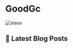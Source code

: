 # GoodGc

![staus](https://github-readme-stats.vercel.app/api?username=GodGc&show_icons=true)

## 📕 Latest Blog Posts

<!-- BLOG-POST-LIST:START -->
<!-- BLOG-POST-LIST:END -->

